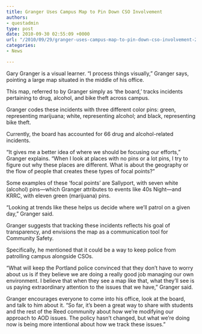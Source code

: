 ```yaml
---
title: Granger Uses Campus Map to Pin Down CSO Involvement
authors:
- questadmin
type: post
date: 2010-09-30 02:55:09 +0000
url: "/2010/09/29/granger-uses-campus-map-to-pin-down-cso-involvement-2/"
categories:
- News

---
```

Gary Granger is a visual learner. “I process things visually,” Granger says, pointing a large map situated in the middle of his office.

This map, referred to by Granger simply as ‘the board,’ tracks incidents pertaining to drug, alcohol, and bike theft across campus.

Granger codes these incidents with three different color pins: green, representing marijuana; white, representing alcohol; and black, representing bike theft.

Currently, the board has accounted for 66 drug and alcohol-related incidents.

“It gives me a better idea of where we should be focusing our efforts,” Granger explains. “When I look at places with no pins or a lot pins, I try to figure out why these places are different. What is about the geography or the flow of people that creates these types of focal points?”

Some examples of these ‘focal points’ are Sallyport, with seven white (alcohol) pins—which Granger attributes to events like 40s Night—and KRRC, with eleven green (marijuana) pins.

“Looking at trends like these helps us decide where we’ll patrol on a given day,” Granger said.

Granger suggests that tracking these incidents reflects his goal of transparency, and envisions the map as a communication tool for Community Safety.

Specifically, he mentioned that it could be a way to keep police from patrolling campus alongside CSOs.

“What will keep the Portland police convinced that they don’t have to worry about us is if they believe we are doing a really good job managing our own environment. I believe that when they see a map like that, what they’ll see is us paying extraordinary attention to the issues that we have,” Granger said.

Granger encourages everyone to come into his office, look at the board, and talk to him about it. “So far, it’s been a great way to share with students and the rest of the Reed community about how we’re modifying our approach to AOD issues. The policy hasn’t changed, but what we’re doing now is being more intentional about how we track these issues.&#8221;